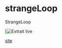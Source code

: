 # strangeLoop
StrangeLoop

[![Extrait live](https://www.youtube.com/watch?time_continue=5&v=WEAE951FUUY&feature=emb_logo)

[site](http://strangeloop.herokuapp.com/)
